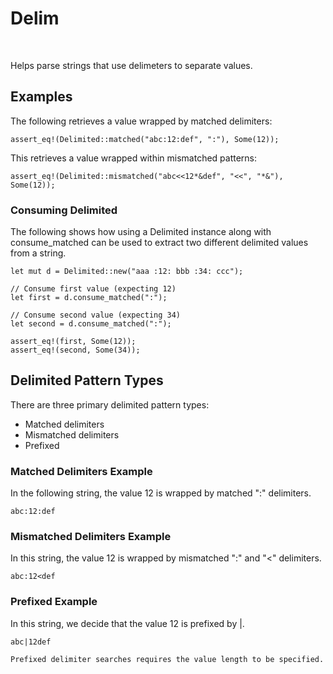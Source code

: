 # Delim

![<img alt="github" src="https://img.shields.io/badge/github-stuartthompson%2Fdelim-008888?style=for-the-badge" height="20">](https://img.shields.io/badge/github-stuartthompson%2Fdelim-008888?style=for-the-badge)
![<img alt="crates.io" src="https://img.shields.io/crates/v/delim?logo=Rust&style=for-the-badge" height="20">](https://img.shields.io/crates/v/delim?logo=Rust&style=for-the-badge)
![<img alt="last commit" src="https://img.shields.io/github/last-commit/stuartthompson/delim?logo=GitHub&style=for-the-badge" height="20">](https://img.shields.io/github/last-commit/stuartthompson/delim?logo=GitHub&style=for-the-badge)
![<img alt="ci status" src="https://img.shields.io/github/workflow/status/stuartthompson/delim/CI?label=Build&logo=GitHub%20Actions&logoColor=%23ffffff&style=for-the-badge" height="20">](https://img.shields.io/github/workflow/status/stuartthompson/delim/CI?label=Build&logo=GitHub%20Actions&logoColor=%23ffffff&style=for-the-badge)

Helps parse strings that use delimeters to separate values.

## Examples

The following retrieves a value wrapped by matched delimiters:
```
assert_eq!(Delimited::matched("abc:12:def", ":"), Some(12));
```

This retrieves a value wrapped within mismatched patterns:
```
assert_eq!(Delimited::mismatched("abc<<12*&def", "<<", "*&"), Some(12));
```

### Consuming Delimited

The following shows how using a Delimited instance along with consume_matched 
can be used to extract two different delimited values from a string.

```
let mut d = Delimited::new("aaa :12: bbb :34: ccc");

// Consume first value (expecting 12)
let first = d.consume_matched(":");

// Consume second value (expecting 34)
let second = d.consume_matched(":");

assert_eq!(first, Some(12));
assert_eq!(second, Some(34));
```

## Delimited Pattern Types

There are three primary delimited pattern types:

* Matched delimiters
* Mismatched delimiters
* Prefixed

### Matched Delimiters Example

In the following string, the value 12 is wrapped by matched ":" delimiters. 
```
abc:12:def
```

### Mismatched Delimiters Example

In this string, the value 12 is wrapped by mismatched ":" and "<" delimiters.
```
abc:12<def
```

### Prefixed Example

In this string, we decide that the value 12 is prefixed by |.
```
abc|12def

Prefixed delimiter searches requires the value length to be specified.


